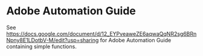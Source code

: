 # Adobe Automation Guide

See https://docs.google.com/document/d/12_EYPveaweZE6aqwaQqNR2sg6BRnNpny8E1LDotbV-M/edit?usp=sharing for Adobe Automation Guide containing simple functions. 
